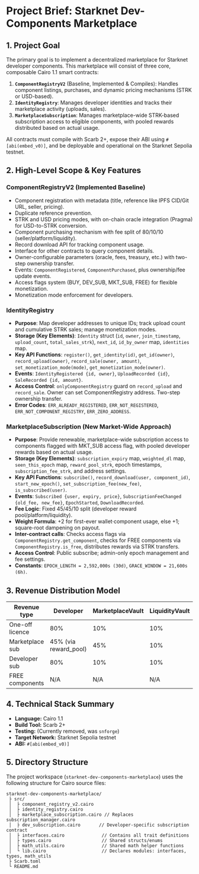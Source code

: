 # Project Brief: Starknet Dev-Components Marketplace

## 1. Project Goal

The primary goal is to implement a decentralized marketplace for Starknet developer components. This marketplace will consist of three core, composable Cairo 1.1 smart contracts:

1.  **`ComponentRegistryV2`** (Baseline, Implemented & Compiles): Handles component listings, purchases, and dynamic pricing mechanisms (STRK or USD-based).
2.  **`IdentityRegistry`**: Manages developer identities and tracks their marketplace activity (uploads, sales).
3.  **`MarketplaceSubscription`**: Manages marketplace-wide STRK-based subscription access to eligible components, with pooled rewards distributed based on actual usage.

All contracts must compile with Scarb 2+, expose their ABI using `#[abi(embed_v0)]`, and be deployable and operational on the Starknet Sepolia testnet.

## 2. High-Level Scope & Key Features

### ComponentRegistryV2 (Implemented Baseline)
*   Component registration with metadata (title, reference like IPFS CID/Git URL, seller, pricing).
*   Duplicate reference prevention.
*   STRK and USD pricing modes, with on-chain oracle integration (Pragma) for USD-to-STRK conversion.
*   Component purchasing mechanism with fee split of 80/10/10 (seller/platform/liquidity).
*   Record download API for tracking component usage.
*   Interface for other contracts to query component details.
*   Owner-configurable parameters (oracle, fees, treasury, etc.) with two-step ownership transfer.
*   Events: `ComponentRegistered`, `ComponentPurchased`, plus ownership/fee update events.
*   Access flags system (BUY, DEV_SUB, MKT_SUB, FREE) for flexible monetization.
*   Monetization mode enforcement for developers.

### IdentityRegistry
*   **Purpose**: Map developer addresses to unique IDs; track upload count and cumulative STRK sales; manage monetization modes.
*   **Storage (Key Elements)**: `Identity` struct (`id`, `owner`, `join_timestamp`, `upload_count`, `total_sales_strk`), `next_id`, `id_by_owner` map, `identities` map.
*   **Key API Functions**: `register()`, `get_identity(id)`, `get_id(owner)`, `record_upload(owner)`, `record_sale(owner, amount)`, `set_monetization_mode(mode)`, `get_monetization_mode(owner)`.
*   **Events**: `IdentityRegistered {id, owner}`, `UploadRecorded {id}`, `SaleRecorded {id, amount}`.
*   **Access Control**: `onlyComponentRegistry` guard on `record_upload` and `record_sale`. Owner can set ComponentRegistry address. Two-step ownership transfer.
*   **Error Codes**: `ERR_ALREADY_REGISTERED`, `ERR_NOT_REGISTERED`, `ERR_NOT_COMPONENT_REGISTRY`, `ERR_ZERO_ADDRESS`.

### MarketplaceSubscription (New Market-Wide Approach)
*   **Purpose**: Provide renewable, marketplace-wide subscription access to components flagged with MKT_SUB access flag, with pooled developer rewards based on actual usage.
*   **Storage (Key Elements)**: `subscription_expiry` map, `weighted_dl` map, `seen_this_epoch` map, `reward_pool_strk`, epoch timestamps, `subscription_fee_strk`, and address settings.
*   **Key API Functions**: `subscribe()`, `record_download(user, component_id)`, `start_new_epoch()`, `set_subscription_fee(new_fee)`, `is_subscribed(user)`.
*   **Events**: `Subscribed {user, expiry, price}`, `SubscriptionFeeChanged {old_fee, new_fee}`, `EpochStarted`, `DownloadRecorded`.
*   **Fee Logic**: Fixed 45/45/10 split (developer reward pool/platform/liquidity).
*   **Weight Formula**: +2 for first-ever wallet·component usage, else +1; square-root dampening on payout.
*   **Inter-contract calls**: Checks access flags via `ComponentRegistry.get_component`, checks for FREE components via `ComponentRegistry.is_free`, distributes rewards via STRK transfers.
*   **Access Control**: Public subscribe; admin-only epoch management and fee settings.
*   **Constants**: `EPOCH_LENGTH = 2,592,000s (30d)`, `GRACE_WINDOW = 21,600s (6h)`.

## 3. Revenue Distribution Model

| Revenue type      | Developer | MarketplaceVault| LiquidityVault  |
|-------------------|-----------|-----------------|-----------------|
| One-off licence   | 80%       | 10%             | 10%             |
| Marketplace sub   | 45% (via reward_pool)| 45% | 10%             |
| Developer sub     | 80%       | 10%             | 10%             |
| FREE components   | N/A       | N/A             | N/A             |

## 4. Technical Stack Summary
*   **Language:** Cairo 1.1
*   **Build Tool:** Scarb 2+
*   **Testing:** (Currently removed, was `snforge`)
*   **Target Network:** Starknet Sepolia testnet
*   **ABI:** `#[abi(embed_v0)]`

## 5. Directory Structure
The project workspace (`starknet-dev-components-marketplace`) uses the following structure for Cairo source files:
```
starknet-dev-components-marketplace/
 ├ src/
 │  ├ component_registry_v2.cairo
 │  ├ identity_registry.cairo       
 │  ├ marketplace_subscription.cairo // Replaces subscription_manager.cairo
 │  ├ dev_subscription.cairo       // Developer-specific subscription contract
 │  ├ interfaces.cairo              // Contains all trait definitions
 │  ├ types.cairo                   // Shared structs/enums
 │  ├ math_utils.cairo              // Shared math helper functions
 │  └ lib.cairo                     // Declares modules: interfaces, types, math_utils
 ├ Scarb.toml
 └ README.md 
``` 
